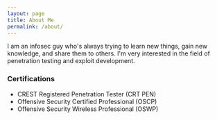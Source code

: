 ```yaml
---
layout: page
title: About Me
permalink: /about/
---
```


I am an infosec guy who's always trying to learn new things, gain new knowledge, and share them to others. I'm very interested in the field of penetration testing and exploit development.
<br/>

### Certifications

* CREST Registered Penetration Tester (CRT PEN)
* Offensive Security Certified Professional (OSCP)
* Offensive Security Wireless Professional (OSWP)
